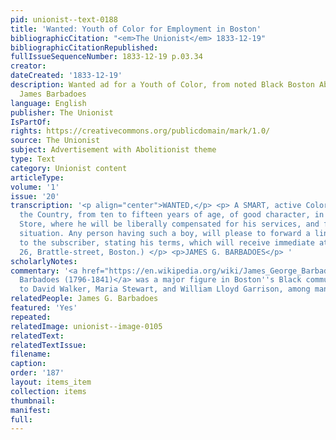 ```yaml
---
pid: unionist--text-0188
title: 'Wanted: Youth of Color for Employment in Boston'
bibliographicCitation: "<em>The Unionist</em> 1833-12-19"
bibliographicCitationRepublished: 
fullIssueSequenceNumber: 1833-12-19 p.03.34
creator: 
dateCreated: '1833-12-19'
description: Wanted ad for a Youth of Color, from noted Black Boston Abolitionist
  James Barbadoes
language: English
publisher: The Unionist
IsPartOf: 
rights: https://creativecommons.org/publicdomain/mark/1.0/
source: The Unionist
subject: Advertisement with Abolitionist theme
type: Text
category: Unionist content
articleType: 
volume: '1'
issue: '20'
transcription: '<p align="center">WANTED,</p> <p> A SMART, active Colored Boy from
  the Country, from ten to fifteen years of age, of good character, in a Clothing
  Store, where he will be liberally compensated for his services, and find a permanent
  situation. Any person having such a boy, will please to forward a line, post paid
  to the subscriber, stating his terms, which will receive immediate attention, (No.
  26, Brattle-street, Boston.) </p> <p>JAMES G. BARBADOES</p> '
scholarlyNotes: 
commentary: '<a href="https://en.wikipedia.org/wiki/James_George_Barbadoes">James
  Barbadoes (1796-1841)</a> was a major figure in Boston''s Black community, a friend
  to David Walker, Maria Stewart, and William Lloyd Garrison, among many others. '
relatedPeople: James G. Barbadoes
featured: 'Yes'
repeated: 
relatedImage: unionist--image-0105
relatedText: 
relatedTextIssue: 
filename: 
caption: 
order: '187'
layout: items_item
collection: items
thumbnail: 
manifest: 
full: 
---
```

